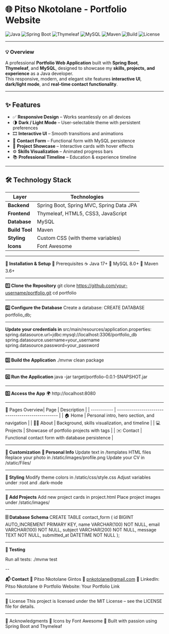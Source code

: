 # 🌐 **Pitso Nkotolane - Portfolio Website**

![Java](https://img.shields.io/badge/Java-17-blue?logo=java&logoColor=white)
![Spring Boot](https://img.shields.io/badge/Spring_Boot-3.0-green?logo=springboot&logoColor=white)
![Thymeleaf](https://img.shields.io/badge/Thymeleaf-3.1-brightgreen?logo=thymeleaf&logoColor=white)
![MySQL](https://img.shields.io/badge/MySQL-8.0-orange?logo=mysql&logoColor=white)
![Maven](https://img.shields.io/badge/Maven-3.9-red?logo=apachemaven&logoColor=white)
![Build](https://img.shields.io/badge/build-passing-brightgreen)
![License](https://img.shields.io/badge/license-MIT-blue)

---

### 💡 **Overview**
A professional **Portfolio Web Application** built with **Spring Boot**, **Thymeleaf**, and **MySQL**, designed to showcase my **skills, projects, and experience** as a Java developer.  
This responsive, modern, and elegant site features **interactive UI**, **dark/light mode**, and **real-time contact functionality**.

---

## ✨ **Features**
- ✅ **Responsive Design** – Works seamlessly on all devices  
- 🌗 **Dark / Light Mode** – User-selectable theme with persistent preferences  
- 🎞️ **Interactive UI** – Smooth transitions and animations  
- 📨 **Contact Form** – Functional form with MySQL persistence  
- 💼 **Project Showcase** – Interactive cards with hover effects  
- ⚙️ **Skills Visualization** – Animated progress bars  
- 📚 **Professional Timeline** – Education & experience timeline  

---

## 🛠️ **Technology Stack**

| Layer | Technologies |
|-------|---------------|
| **Backend** | Spring Boot, Spring MVC, Spring Data JPA |
| **Frontend** | Thymeleaf, HTML5, CSS3, JavaScript |
| **Database** | MySQL |
| **Build Tool** | Maven |
| **Styling** | Custom CSS (with theme variables) |
| **Icons** | Font Awesome |


---




**🚀 Installation & Setup**
🧩 Prerequisites
☕ Java 17+
🐬 MySQL 8.0+
🧱 Maven 3.6+

---

**1️⃣ Clone the Repository**
git clone https://github.com/your-username/portfolio.git
cd portfolio

---

**2️⃣ Configure the Database**
Create a database:
CREATE DATABASE portfolio_db;

---

**Update your credentials in** src/main/resources/application.properties:
spring.datasource.url=jdbc:mysql://localhost:3306/portfolio_db
spring.datasource.username=your_username
spring.datasource.password=your_password

---

**3️⃣ Build the Application**
./mvnw clean package

---

**4️⃣ Run the Application**
java -jar target/portfolio-0.0.1-SNAPSHOT.jar

---


**5️⃣ Access the App**
🌍 http://localhost:8080

---

📱 Pages Overview| Page        | Description                                       |
| ----------- | ------------------------------------------------- |
| 🏠 Home     | Personal intro, hero section, and navigation      |
| 👨‍💼 About | Background, skills visualization, and timeline    |
| 💻 Projects | Showcase of portfolio projects with tags          |
| ✉️ Contact  | Functional contact form with database persistence |

---


**🎨 Customization**
**🔧 Personal Info**
Update text in /templates HTML files
Replace your photo in /static/images/profile.png
Update your CV in /static/Files/

---

**🎨 Styling**
Modify theme colors in /static/css/style.css
Adjust variables under :root and .dark-mode

---

**🧱 Add Projects**
Add new project cards in project.html
Place project images under /static/images/

---

**🗄️ Database Schema**
CREATE TABLE contact_form (
    id BIGINT AUTO_INCREMENT PRIMARY KEY,
    name VARCHAR(100) NOT NULL,
    email VARCHAR(100) NOT NULL,
    subject VARCHAR(200) NOT NULL,
    message TEXT NOT NULL,
    submitted_at DATETIME NOT NULL
);

---
**🧪 Testing**

Run all tests:
./mvnw test

--

**📬 Contact**
👤 Pitso Nkotolane Gintos
📧 pnkotolane@gmail.com
💼 LinkedIn: Pitso Nkotolane
🌐 Portfolio Website: Your Portfolio Link

---
📄 License
This project is licensed under the MIT License – see the LICENSE
 file for details.
 
---
🙏 Acknowledgments
💎 Icons by Font Awesome
🌱 Built with passion using Spring Boot and Thymeleaf

